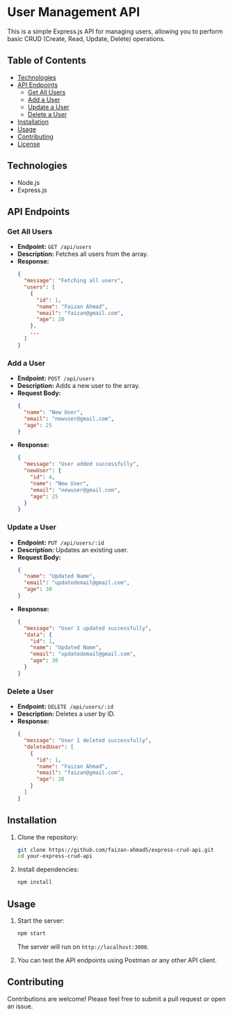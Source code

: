 
# User Management API

This is a simple Express.js API for managing users, allowing you to perform basic CRUD (Create, Read, Update, Delete) operations.

## Table of Contents

- [Technologies](#technologies)
- [API Endpoints](#api-endpoints)
  - [Get All Users](#get-all-users)
  - [Add a User](#add-a-user)
  - [Update a User](#update-a-user)
  - [Delete a User](#delete-a-user)
- [Installation](#installation)
- [Usage](#usage)
- [Contributing](#contributing)
- [License](#license)

## Technologies

- Node.js
- Express.js

## API Endpoints

### Get All Users

- **Endpoint:** `GET /api/users`
- **Description:** Fetches all users from the array.
- **Response:**
  ```json
  {
    "message": "Fetching all users",
    "users": [
      {
        "id": 1,
        "name": "Faizan Ahmad",
        "email": "faizan@gmail.com",
        "age": 20
      },
      ...
    ]
  }
  ```

### Add a User

- **Endpoint:** `POST /api/users`
- **Description:** Adds a new user to the array.
- **Request Body:**
  ```json
  {
    "name": "New User",
    "email": "newuser@gmail.com",
    "age": 25
  }
  ```
- **Response:**
  ```json
  {
    "message": "User added successfully",
    "newUser": {
      "id": 4,
      "name": "New User",
      "email": "newuser@gmail.com",
      "age": 25
    }
  }
  ```

### Update a User

- **Endpoint:** `PUT /api/users/:id`
- **Description:** Updates an existing user.
- **Request Body:**
  ```json
  {
    "name": "Updated Name",
    "email": "updatedemail@gmail.com",
    "age": 30
  }
  ```
- **Response:**
  ```json
  {
    "message": "User 1 updated successfully",
    "data": {
      "id": 1,
      "name": "Updated Name",
      "email": "updatedemail@gmail.com",
      "age": 30
    }
  }
  ```

### Delete a User

- **Endpoint:** `DELETE /api/users/:id`
- **Description:** Deletes a user by ID.
- **Response:**
  ```json
  {
    "message": "User 1 deleted successfully",
    "deletedUser": [
      {
        "id": 1,
        "name": "Faizan Ahmad",
        "email": "faizan@gmail.com",
        "age": 20
      }
    ]
  }
  ```

## Installation

1. Clone the repository:
   ```bash
   git clone https://github.com/faizan-ahmad5/express-crud-api.git
   cd your-express-crud-api
   ```

2. Install dependencies:
   ```bash
   npm install
   ```

## Usage

1. Start the server:
   ```bash
   npm start
   ```
   The server will run on `http://localhost:3000`.

2. You can test the API endpoints using Postman or any other API client.

## Contributing

Contributions are welcome! Please feel free to submit a pull request or open an issue.

